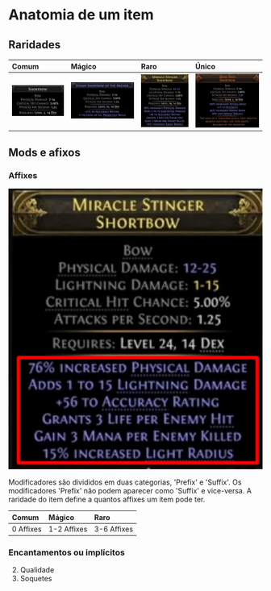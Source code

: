 # **Anatomia de um item**
##  Raridades
| Comum | Mágico | Raro | Único |
|:---|:---|:---|:---|
| ![Comum](img/itemComum.png) | ![Mágico](img/itemMagico.png) | ![Raro](img/itemRaro.png) | ![Único](img/itemUnico.png)|

## Mods e afixos
### Affixes
<p align="center">
  <img src="./img/itemRaroMarcado.png" alt="Size Limit CLI" width="738">
</p>

Modificadores são divididos em duas categorias, 'Prefix' e 'Suffix'. Os modificadores 'Prefix' não podem aparecer como 'Suffix' e vice-versa.
A raridade do item define a quantos affixes um item pode ter.

| Comum | Mágico | Raro |
|:---|:---|:---|
| 0 Affixes | 1-2 Affixes | 3-6 Affixes |

### Encantamentos ou implícitos






2. Qualidade
3. Soquetes

